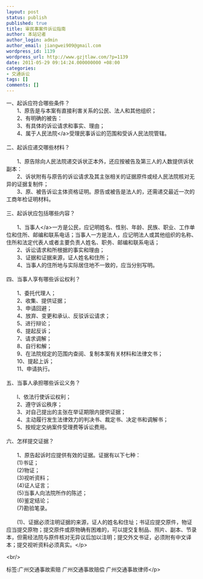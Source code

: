 ```yaml
---
layout: post
status: publish
published: true
title: 审民事案件诉讼指南
author: 本站记者
author_login: admin
author_email: jiangwei909@gmail.com
wordpress_id: 1139
wordpress_url: http://www.gzjtlaw.com/?p=1139
date: 2011-05-29 09:14:24.000000000 +08:00
categories:
- 交通诉讼
tags: []
comments: []
---
```

<p><p><p> 一、起诉应符合哪些条件？ <br> 　　1、原告是与本案有直接利害关系的公民、法人和其他组织；<br> 　　2、有明确的被告：<br> 　　3、有具体的诉讼请求和事实、理由；<br> 　　4、属于<a>人民法院<&#47;a>受理民事诉讼的范围和受诉人民法院管辖。 <br><br> 二、起诉应递交哪些材料？<br><br> 　　1、原告除向人民法院递交诉状正本外，还应按被告及第三人的人数提供诉状副本：<br> 　　2、诉状附有与原告的诉讼请求及其主张相关的证据原件或经人民法院核对无异的证据复制件；<br> 　　3、原、被告诉讼主体资格证明。原告或被告是法人的，还需递交最近一次的工商年检证明材料。<br><br> 三、起诉状应包括哪些内容？<br><br> 　　1、<a>当事人<&#47;a>一方是公民，应记明姓名、性别、年龄、民族、职业、工作单位和住所、邮编和联系电话；当事人一方是法人，应记明法人或其他组织的名称、住所和法定代表人或者主要负责人姓名、职务、邮编和联系电话；<br> 　　2、诉讼请求和所根据的事实和理由；<br> 　　3、证据和证据来源，证人姓名和住所；<br> 　　4、当事人的住所地与实际居住地不一致的，应当分别写明。 <br><br> 四、当事人享有哪些诉讼权利？<br><br> 　　1、委托代理人；<br> 　　2、收集、提供证据；<br> 　　3、申请回避；<br> 　　4、放弃、变更和承认、反驳诉讼请求；<br> 　　5、进行辩论；<br> 　　6、提起反诉；<br> 　　7、请求调解；<br> 　　8、自行和解；<br> 　　9、在法院规定的范围内查阅、复制本案有关材料和法律文书；<br> 　　10、提起上诉；<br> 　　11、申请执行。<br><br> 五、当事人承担哪些诉讼义务？<br><br> 　　l、依法行使诉讼权利；<br> 　　2、遵守诉讼秩序；<br> 　　3、对自己提出的主张在举证期限内提供证据；<br> 　　4、主动履行发生法律效力的判决书、裁定书、决定书和调解书；<br> 　　5、按规定交纳案件受理费等诉讼费用。<br><br> 六、怎样提交证据？<br><br> 　　1、原告起诉时应提供有效的证据。证据有以下七种：<br> 　　(1)书证；<br> 　　(2)物证；<br> 　　(3)视听资料；<br> 　　(4)证人证言；<br> 　　(5)当事人向法院所作的陈述；<br> 　　(6)鉴定结论；<br> 　　(7)勘验笔录。<br><br> 　　(1)、证据必须注明证据的来源，证人的姓名和住址；书证应提交原件，物证应当提交原物；提交原件或原物确有困难的，可以提交复制品、照片、副本、节录本，但需经法院与原件核对无异议后加以注明；提交外文书证，必须附有中文译本；提交视听资料必须真实。<&#47;p><br&#47;><p>标签:广州交通事故索赔 广州交通事故赔偿 广州交通事故律师<&#47;p>
